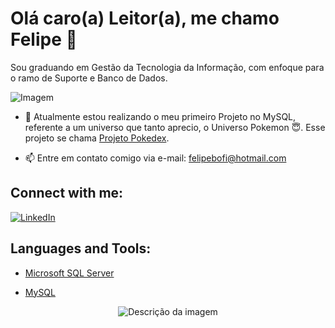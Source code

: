 # Olá caro(a) Leitor(a), me chamo Felipe 👋

Sou graduando em Gestão da Tecnologia da Informação, com enfoque para o ramo de Suporte e Banco de Dados.

![Imagem](https://user-images.githubusercontent.com/51660339/255291664-ef6d8cbe-4a1b-4eba-b5c9-6fb07ac08453.png)

- 🔭 Atualmente estou realizando o meu primeiro Projeto no MySQL, referente a um universo que tanto aprecio, o Universo Pokemon 😇. Esse projeto se chama [Projeto Pokedex](https://github.com/felipebofi09/Projeto_Pokedex).

- 📫 Entre em contato comigo via e-mail: felipebofi@hotmail.com

## Connect with me:
[![LinkedIn](https://raw.githubusercontent.com/rahuldkjain/github-profile-readme-generator/master/src/images/icons/Social/linked-in-alt.svg)](https://linkedin.com/in/felipe-bofi-137559199/)

## Languages and Tools:
- [Microsoft SQL Server](https://www.microsoft.com/en-us/sql-server)
- [MySQL](https://www.mysql.com/)

  </a>
  <!-- Adicione outras ferramentas e linguagens com os respectivos links e imagens, se desejar -->
</p>

<p align="center">
  <img src="caminho/para/sua/imagem" alt="Descrição da imagem" />
</p>
